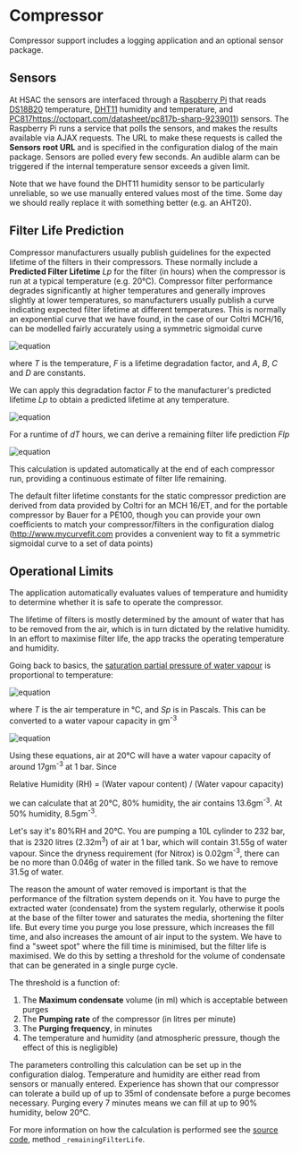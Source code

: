 # Compressor

Compressor support includes a logging application and an optional sensor
package.

## Sensors

At HSAC the sensors are interfaced through a [Raspberry Pi](https://www.raspberrypi.org/) that reads [DS18B20](https://datasheets.maximintegrated.com/en/ds/DS18B20.pdf) temperature, [DHT11](https://www.makerguides.com/wp-content/uploads/2019/02/DHT11-Datasheet.pdf) humidity and temperature, and [PC817]()https://octopart.com/datasheet/pc817b-sharp-9239011) sensors. The Raspberry Pi runs a service that polls the sensors, and makes the results available via AJAX requests. The URL to make these requests is called the **Sensors root URL** and is specified in the configuration dialog of the main package. Sensors are
polled every few seconds. An audible alarm can be triggered if the internal
temperature sensor exceeds a given limit.

Note that we have found the DHT11 humidity sensor to be particularly
unreliable, so we use manually entered values most of the time. Some
day we should really replace it with something better (e.g. an AHT20).

## Filter Life Prediction

Compressor manufacturers usually publish guidelines for the expected
lifetime of the filters in their compressors. These normally include a
<b>Predicted Filter Lifetime</b> *Lp* for the filter (in hours) when
the compressor is run at a typical temperature
(e.g. 20&deg;C). Compressor filter performance degrades significantly
at higher temperatures and generally improves slightly at lower
temperatures, so manufacturers usually publish a curve indicating
expected filter lifetime at different temperatures. This is normally
an exponential curve that we have found, in the case of our Coltri
MCH/16, can be modelled fairly accurately using a symmetric sigmoidal
curve

![equation](http://www.algebra.com/cgi-bin/plot-formula.mpl?expression=F%3DD%2B(A-D)%2F(1%2B(T%2FC)%5EB))

where *T* is the temperature, *F* is a lifetime degradation factor,
and *A*, *B*, *C* and *D* are constants.

We can apply this degradation factor *F* to the manufacturer's
predicted lifetime *Lp* to obtain a predicted lifetime at any
temperature.

![equation](http://www.algebra.com/cgi-bin/plot-formula.mpl?expression=Lpt%3DF*Lp)

For a runtime of *dT* hours, we can derive a remaining filter life
prediction *Flp*

![equation](http://www.algebra.com/cgi-bin/plot-formula.mpl?expression=Flp%3DLp-dT%2FLpt)

This calculation is updated automatically at the end of each compressor
run, providing a continuous estimate of filter life remaining.

The default filter lifetime constants for the static compressor
prediction are derived from data provided by Coltri for an MCH 16/ET,
and for the portable compressor by Bauer for a PE100, though you can
provide your own coefficients to match your compressor/filters in the
configuration dialog (http://www.mycurvefit.com provides a convenient way
to fit a symmetric sigmoidal curve to a set of data points)

## Operational Limits

The application automatically evaluates values of temperature and
humidity to determine whether it is safe to operate the compressor.

The lifetime of filters is mostly determined by the amount of water
that has to be removed from the air, which is in turn dictated by the
relative humidity. In an effort to maximise filter
life, the app tracks the operating temperature and humidity.

Going back to basics, the [saturation partial pressure of water vapour](https://en.wikipedia.org/wiki/Tetens_equation) is proportional to temperature:

![equation](http://www.algebra.com/cgi-bin/plot-formula.mpl?expression=Sp%3D610.78*e%5E(17.2*(T%2F(T%2B237.3))))

where *T* is the air temperature in &deg;C, and *Sp* is in Pascals. This
can be converted to a water vapour capacity in gm<sup>-3</sup>

![equation](http://www.algebra.com/cgi-bin/plot-formula.mpl?expression=Cw%3D2.166*(Sp%2F(T%20%2B%20273.16)))

Using these equations, air at 20&deg;C will have a water vapour capacity
of around 17gm<sup>-3</sup> at 1 bar. Since

Relative Humidity (RH) = (Water vapour content) / (Water vapour capacity)

we can calculate that at 20&deg;C, 80% humidity, the air contains 13.6gm<sup>-3</sup>. At 50% humidity, 8.5gm<sup>-3</sup>.

Let's say it's 80%RH and 20&deg;C. You are pumping a 10L cylinder to
232 bar, that is 2320 litres (2.32m<sup>3</sup>) of air at 1 bar,
which will contain 31.55g of water vapour. Since the dryness
requirement (for Nitrox) is 0.02gm<sup>-3</sup>,
there can be no more than 0.046g of water in the filled
tank. So we have to remove 31.5g of water.

The reason the amount of water removed is important is that the
performance of the filtration system depends on it. You have to purge
the extracted water (condensate) from the system regularly, otherwise
it pools at the base of the filter tower and saturates the media,
shortening the filter life. But every time you purge you lose
pressure, which increases the fill time, and also increases the amount
of air input to the system. We have to find a "sweet spot" where the
fill time is minimised, but the filter life is maximised. We do this
by setting a threshold for the volume of condensate that can be
generated in a single purge cycle.

The threshold is a function of:
1. The **Maximum condensate** volume (in ml) which is acceptable between purges
2. The **Pumping rate** of the compressor (in litres per minute)
3. The **Purging frequency**, in minutes
4. The temperature and humidity (and atmospheric pressure, though the effect
of this is negligible)

The parameters controlling this calculation can be set up in the
configuration dialog. Temperature and humidity are either read from sensors
or manually entered. Experience has shown that our compressor can tolerate a
build up of up to 35ml of condensate before a purge becomes necessary. Purging
every 7 minutes means we can fill at up to 90% humidity, below 20&deg;C.

For more information on how the calculation is performed see the [source code](https://github.com/cdot/HSAC/blob/master/app/js/Compressor.js), method `_remainingFilterLife`.
